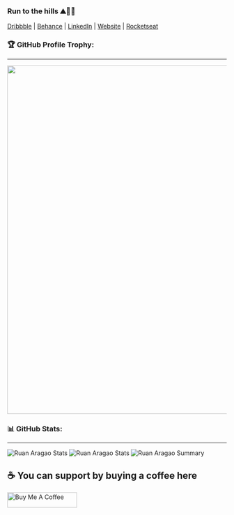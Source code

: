 <!--![Me](https://ruanaragao.netlify.app/static/myhead-398ede0c9514dc8f8f90a577453caf4c.png)-->
### Run to the hills ⛰🏃‍♂️

<!--
**RuanAragao/RuanAragao** is a ✨ _special_ ✨ repository because its `README.md` (this file) appears on your GitHub profile.

Here are some ideas to get you started:

- 🔭 I’m currently working on Shopmaior
- 🌱 I’m currently learning Arabian Language
- 👯 I’m looking to collaborate on ...
- 🤔 I’m looking for help with ...
- 💬 Ask me about ...
- 📫 How to reach me: ...
- 😄 Pronouns: ...
- ⚡ Fun fact: The trip is a trip!
-->



[Dribbble](https://dribbble.com/ruanaragao) | <a href="https://behance.com/ruanaragao" rel="nofollow noreferrer">Behance</a> | <a href="https://linkedin.com/in/ruanaragao" rel="nofollow noreferrer">LinkedIn</a> | <a href="https://ruanaragao.netlify.com" rel="nofollow noreferrer">Website</a> | [Rocketseat](https://app.rocketseat.com.br/me/ruanaragao)

<!--[![Aragão's github stats](https://github-readme-stats.vercel.app/api?username=RuanAragao&show_icons=true&theme=&bg_color=)](https://github.com/anuraghazra/github-readme-stats)-->

### 🏆 GitHub Profile Trophy:
---
<a href="https://github.com/ryo-ma/github-profile-trophy">
  <img width=800 src="https://github-profile-trophy.vercel.app/?username=RuanAragao&column=8&theme=radical&no-frame=true&no-bg=true"/>
</a>


### 📊 GitHub Stats:
---
<!--
![Ruan Aragao github stats](https://github-readme-stats.vercel.app/api?username=RuanAragao&theme=radical&show_icons=true&count_private=true)
-->
![Ruan Aragao Stats](https://github-profile-summary-cards.vercel.app/api/cards/repos-per-language?username=RuanAragao&theme=solarized_dark)
![Ruan Aragao Stats](https://github-profile-summary-cards.vercel.app/api/cards/most-commit-language?username=RuanAragao&theme=solarized_dark)
![Ruan Aragao Summary](https://github-profile-summary-cards.vercel.app/api/cards/profile-details?username=RuanAragao&theme=solarized_dark)

## ☕️ You can support by buying a coffee here
<a href="https://www.buymeacoffee.com/ruanaragao" target="_blank">
   <img src="https://cdn.buymeacoffee.com/buttons/default-red.png" alt="Buy Me A Coffee"height="35" width="160" loading="lazy">
</a>
